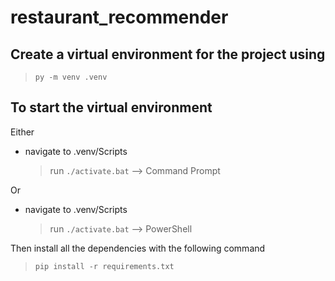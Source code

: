 # restaurant_recommender

## Create a virtual environment for the project using

> `py -m venv .venv`

## To start the virtual environment

Either

-   navigate to .venv/Scripts
    > run `./activate.bat` --> Command Prompt

Or

-   navigate to .venv/Scripts
    > run `./activate.bat` --> PowerShell

Then install all the dependencies with the following command

> `pip install -r requirements.txt`
